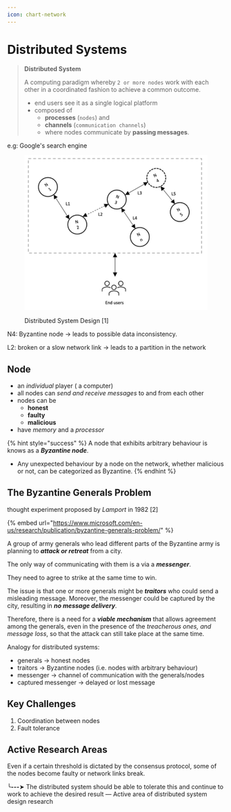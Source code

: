 ```yaml
---
icon: chart-network
---
```


# Distributed Systems

> **Distributed System**
>
> A computing paradigm whereby `2 or more nodes` work with each other in a coordinated fashion to achieve a common outcome.
>
> * end users see it as a single logical platform
> * composed of&#x20;
>   * **processes** (`nodes`) and&#x20;
>   * **channels** (`communication channels`)
>   * where nodes communicate by **passing messages**.

e.g: Google's search engine

<figure><img src="../.gitbook/assets/distributed-system.png" alt="" width="516"><figcaption><p>Distributed System Design [1]</p></figcaption></figure>

N4: Byzantine node -> leads to possible data inconsistency.

L2: broken or a slow network link -> leads to a partition in the network

## Node

* an _individual_ player ( a computer)&#x20;
* all nodes can _send and receive messages_ to and from each other
* nodes can be&#x20;
  * **honest**
  * **faulty**
  * **malicious**
* have _memory_ and a _processor_

{% hint style="success" %}
A node that exhibits arbitrary behaviour is knows as a _**Byzantine node**_.

* Any unexpected behaviour by a node on the network, whether malicious or not, can be categorized as Byzantine.
{% endhint %}



## The Byzantine Generals Problem

thought experiment proposed by _Lamport_ in 1982 \[2]

{% embed url="https://www.microsoft.com/en-us/research/publication/byzantine-generals-problem/" %}

A group of army generals who lead different parts of the Byzantine army is planning to _**attack or retreat**_ from a city.

The only way of communicating with them is a via a _**messenger**_.

They need to agree to strike at the same time to win.

The issue is that one or more generals might be _**traitors**_ who could send a misleading message. Moreover, the messenger could be captured by the city, resulting in _**no message delivery**_.

Therefore, there is a need for a _**viable mechanism**_ that allows agreement among the generals, even in the presence of the _treacherous ones, and message loss_, so that the attack can still take place at the same time.



Analogy for distributed systems:

* generals -> honest nodes
* traitors -> Byzantine nodes (i.e. nodes with arbitrary behaviour)
* messenger -> channel of communication with the generals/nodes
* captured messenger -> delayed or lost message



## Key Challenges&#x20;

1. Coordination between nodes
2. Fault tolerance



## Active Research Areas

Even if a certain threshold is dictated by the consensus protocol, some of the nodes become faulty or network links break.

╰**---**➤ The distributed system should be able to tolerate this and continue to work to achieve the desired result — Active area of distributed system design research

